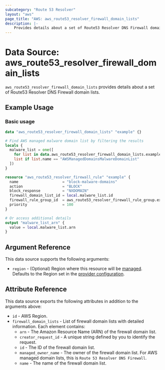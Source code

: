 ```yaml
---
subcategory: "Route 53 Resolver"
layout: "aws"
page_title: "AWS: aws_route53_resolver_firewall_domain_lists"
description: |-
    Provides details about a set of Route53 Resolver DNS Firewall domain lists
---
```


# Data Source: aws_route53_resolver_firewall_domain_lists

`aws_route53_resolver_firewall_domain_lists` provides details about a set of Route53 Resolver DNS Firewall domain lists.

## Example Usage

### Basic usage

```terraform
data "aws_route53_resolver_firewall_domain_lists" "example" {}

# Find AWS managed malware domain list by filtering the results
locals {
  malware_list = one([
    for list in data.aws_route53_resolver_firewall_domain_lists.example.firewall_domain_lists :
    list if list.name == "AWSManagedDomainsMalwareDomainList"
  ])
}

resource "aws_route53_resolver_firewall_rule" "example" {
  name                    = "block-malware-domains"
  action                  = "BLOCK"
  block_response          = "NXDOMAIN"
  firewall_domain_list_id = local.malware_list.id
  firewall_rule_group_id  = aws_route53_resolver_firewall_rule_group.example.id
  priority                = 100
}

# Or access additional details
output "malware_list_arn" {
  value = local.malware_list.arn
}
```

## Argument Reference

This data source supports the following arguments:

* `region` - (Optional) Region where this resource will be [managed](https://docs.aws.amazon.com/general/latest/gr/rande.html#regional-endpoints). Defaults to the Region set in the [provider configuration](https://registry.terraform.io/providers/hashicorp/aws/latest/docs#aws-configuration-reference).

## Attribute Reference

This data source exports the following attributes in addition to the arguments above:

* `id` - AWS Region.
* `firewall_domain_lists` - List of firewall domain lists with detailed information. Each element contains:
    * `arn` - The Amazon Resource Name (ARN) of the firewall domain list.
    * `creator_request_id` - A unique string defined by you to identify the request.
    * `id` - The ID of the firewall domain list.
    * `managed_owner_name` - The owner of the firewall domain list. For AWS managed domain lists, this is `Route 53 Resolver DNS Firewall`.
    * `name` - The name of the firewall domain list.
